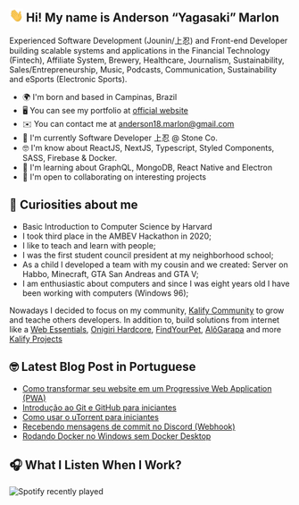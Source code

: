 <!-- <img src="https://user-images.githubusercontent.com/23272064/214746886-f454923b-d2c4-4609-9251-cb7c82d8bee7.png"/> -->

<img src="https://github.com/tairosonloa/tairosonloa/blob/main/assets/wave.gif?raw=true" width="25px"/> Hi! My name is Anderson “Yagasaki” Marlon
----------------------------

Experienced Software Development (Jounin/上忍) and Front-end Developer building scalable systems and applications in the Financial Technology (Fintech), Affiliate System, Brewery, Healthcare, Journalism, Sustainability, Sales/Entrepreneurship, Music, Podcasts, Communication, Sustainability and eSports (Electronic Sports).

- 🌍  I'm born and based in Campinas, Brazil
- 🖥️  You can see my portfolio at [official website](http://yagasaki.vercel.app/about)
- ✉️  You can contact me at [anderson18.marlon@gmail.com](mailto:anderson18.marlon@gmail.com)
- 🚀  I'm currently Software Developer 上忍 @ Stone Co.
- 🤓  I'm know about ReactJS, NextJS, Typescript, Styled Components, SASS, Firebase & Docker.
- 🧠  I'm learning about GraphQL, MongoDB, React Native and Electron
- 🤝  I'm open to collaborating on interesting projects

🚀 Curiosities about me
----------------------------

- Basic Introduction to Computer Science by Harvard
- I took third place in the AMBEV Hackathon in 2020;
- I like to teach and learn with people;
- I was the first student council president at my neighborhood school;
- As a child I developed a team with my cousin and we created: Server on Habbo, Minecraft, GTA San Andreas and GTA V;
- I am enthusiastic about computers and since I was eight years old I have been working with computers (Windows 96);

Nowadays I decided to focus on my community, [Kalify Community](https://discord.gg/jhSepmE7nN) to grow and teache others developers. In addition to, build solutions from internet like a [Web Essentials](https://webessentials.vercel.app), [Onigiri Hardcore](https://onigirihardcore.vercel.app), [FindYourPet](https://findyourpet.vercel.app), [AlôGarapa](https://alogarapa.vercel.app/) and more [Kalify Projects](https://kalify.vercel.app/projetos)

🤓 Latest Blog Post in Portuguese
----------------------------
- [Como transformar seu website em um Progressive Web Application (PWA)](https://yagasaki.dev/blog/como-transformar-seu-website-em-um-progressive-web-application-pwa)
- [Introdução ao Git e GitHub para iniciantes](https://yagasaki.dev/blog/introdu%C3%A7%C3%A3o-ao-git-e-git-hub-para-iniciantes)
- [Como usar o uTorrent para iniciantes](https://yagasaki.dev/blog/como-usar-o-utorrent-para-iniciantes)
- [Recebendo mensagens de commit no Discord (Webhook)](https://yagasaki.dev/blog/recebendo-mensagens-de-commit-no-discord-webhook)
- [Rodando Docker no Windows sem Docker Desktop](https://yagasaki.dev/blog/rodando-docker-no-windows-sem-docker-desktop)

 🎧 What I Listen When I Work?
 ----------------------------
 ![Spotify recently played](https://spotify-recently-played-readme.vercel.app/api?user=12143229276&width=600)
